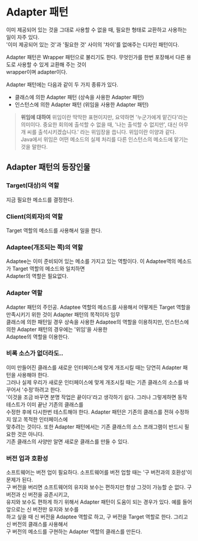 # Adapter 패턴
이미 제공되어 있는 것을 그대로 사용할 수 없을 때, 필요한 형태로 교환하고 사용하는 일이 자주 있다.  
'이미 제공되어 있는 것'과 '필요한 것' 사이의 '차이'를 없애주는 디자인 패턴이다.  
  
Adapter 패턴은 Wrapper 패턴으로 불리기도 한다. 무엇인가를 한번 포장해서 다른 용도로 사용할 수 있게 교환해 주는 것이  
wrapper이며 adapter이다.  
  
Adapter 패턴에는 다음과 같이 두 가지 종류가 있다.  
- 클래스에 의한 Adapter 패턴 (상속을 사용한 Adapter 패턴)
- 인스턴스에 의한 Adapter 패턴 (위임을 사용한 Adapter 패턴)

> **위임에 대하여** 
> 위임이란 딱딱한 표현이지만, 요약하면 '누군가에게 맡긴다'라는 의미이다.  중요한 회의에 출석할 수 없을 때,
> '나는 출석할 수 없지만', 대신 아무개 씨를 출석시키겠습니다.' 라는 위임장을 씁니다. 위임이란 이양과 같다.  
> Java에서 위임은 어떤 메소드의 실제 처리를 다른 인스턴스의 메소드에 맡기는 것을 말한다.

## Adapter 패턴의 등장인물
### Target(대상)의 역할
지금 필요한 메소드를 결정한다.

### Client(의뢰자)의 역할
Target 역할의 메소드를 사용해서 일을 한다.  
  
### Adaptee(개조되는 쪽)의 역할
Adaptee는 이미 준비되어 있는 메소를 가지고 있는 역할이다. 이 Adaptee역의 메소드가 Target 역할의 메소드와 일치하면  
Adapter의 역할은 필요없다.

### Adapter 역할
Adapter 패턴의 주인공. Adaptee 역할의 메소드를 사용해서 어떻게든 Target 역할을 만족시키기 위한 것이 Adapter 패턴의 목적이자 임무  
클래스에 의한 패턴일 경우 상속을 사용한 Adaptee의 역할을 이용하지만, 인스턴스에 의한 Adapter 패턴의 경우에는 '위임'을 사용한  
Adaptee의 역할을 이용한다.  
  
### 비록 소스가 없더라도..
이미 만들어진 클래스를 새로운 인터페이스에 맞게 개조시킬 때는 당연히 Adapter 패턴을 사용해야 한다.  
그러나 실제 우리가 새로운 인터페이스에 맞게 개조시킬 때는 기존 클래스의 소스를 바꾸어서 '수정'하려고 한다.  
'이것을 조금 바꾸면 분명 작업은 끝이다'라고 생각하기 쉽다. 그러나 그렇게하면 동작 테스트가 이미 끝난 기존의 클래스를  
수정한 후에 다시한번 테스트해야 한다. Adapter 패턴은 기존의 클래스를 전혀 수정하지 않고 목적한 인터페이스에  
맞추려는 것이다. 또한 Adapter 패턴에서는 기존 클래스의 소스 프래그램이 반드시 필요한 것은 아니다.  
기존 클래스의 사양만 알면 새로운 클래스를 만들 수 있다.

### 버전 업과 호환성
소프트웨어는 버전 업이 필요하다. 소프트웨어를 버전 업할 때는 '구 버전과의 호환성'이 문제가 된다.  
구 버전을 버리면 소프트웨어의 유지와 보수는 편하지만 항상 그것이 가능할 순 없다.  구 버전과 신 버전을 공존시키고,  
유지와 보수도 편하게 하기 위해서 Adapter 패턴이 도움이 되는 경우가 있다. 예를 들어 앞으로는 신 버전만 유지와 보수를  
하고 싶을 때 신 버전을 Adaptee 역할로 하고, 구 버전을 Target 역할로 한다. 그리고 신 버전의 클래스를 사용해서   
구 버전의 메소드를 구현하는 Adapter 역할의 클래스를 만든다.
